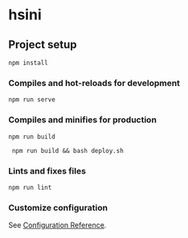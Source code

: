 # hsini

## Project setup
```
npm install
```

### Compiles and hot-reloads for development
```
npm run serve
```

### Compiles and minifies for production
```
npm run build
```

```
 npm run build && bash deploy.sh
```

### Lints and fixes files
```
npm run lint
```

### Customize configuration
See [Configuration Reference](https://cli.vuejs.org/config/).
